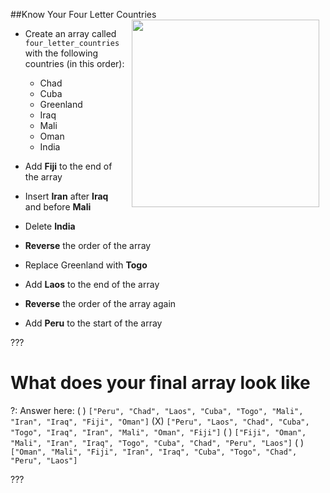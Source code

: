 
##Know Your Four Letter Countries
<img src="https://s3.amazonaws.com/after-school-assets/globe.jpeg" align="right" width="300px" hspace="10"> 
+ Create an array called `four_letter_countries` with the following countries (in this order):
	- Chad
	- Cuba
	- Greenland
	- Iraq
	- Mali
	- Oman
	- India

+ Add **Fiji** to the end of the array

+ Insert **Iran** after **Iraq** and before **Mali**

+ Delete **India**

+ **Reverse** the order of the array

+ Replace Greenland with **Togo**

+ Add **Laos** to the end of the array

+ **Reverse** the order of the array again

+ Add **Peru** to the start of the array

??? 

# What does your final array look like

?: Answer here:
( ) `["Peru", "Chad", "Laos", "Cuba", "Togo", "Mali", "Iran", "Iraq", "Fiji", "Oman"]`
(X) `["Peru", "Laos", "Chad", "Cuba", "Togo", "Iraq", "Iran", "Mali", "Oman", "Fiji"]`
( ) `["Fiji", "Oman", "Mali", "Iran", "Iraq", "Togo", "Cuba", "Chad", "Peru", "Laos"]`
( ) `["Oman", "Mali", "Fiji", "Iran", "Iraq", "Cuba", "Togo", "Chad", "Peru", "Laos"]`

???
